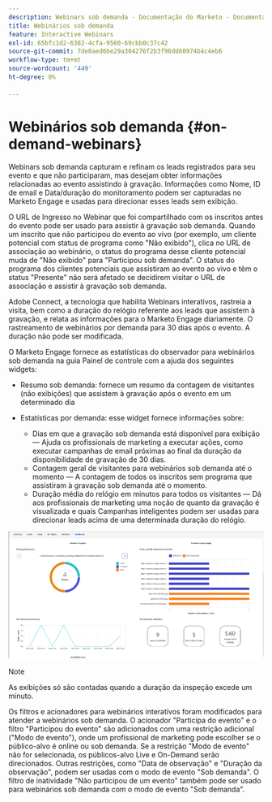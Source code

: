 ```yaml
---
description: Webinars sob demanda - Documentação do Marketo - Documentação do produto
title: Webinários sob demanda
feature: Interactive Webinars
exl-id: 65bfc1d2-6382-4cfa-9560-69cbb0c37c42
source-git-commit: 7de0aed6be29a304276f2b3f96dd60974b4c4eb6
workflow-type: tm+mt
source-wordcount: '449'
ht-degree: 0%

---
```


# Webinários sob demanda {#on-demand-webinars}

Webinars sob demanda capturam e refinam os leads registrados para seu evento e que não participaram, mas desejam obter informações relacionadas ao evento assistindo à gravação. Informações como Nome, ID de email e Data/duração do monitoramento podem ser capturadas no Marketo Engage e usadas para direcionar esses leads sem exibição.

O URL de Ingresso no Webinar que foi compartilhado com os inscritos antes do evento pode ser usado para assistir à gravação sob demanda. Quando um inscrito que não participou do evento ao vivo (por exemplo, um cliente potencial com status de programa como &quot;Não exibido&quot;), clica no URL de associação ao webinário, o status do programa desse cliente potencial muda de &quot;Não exibido&quot; para &quot;Participou sob demanda&quot;. O status do programa dos clientes potenciais que assistiram ao evento ao vivo e têm o status &quot;Presente&quot; não será afetado se decidirem visitar o URL de associação e assistir à gravação sob demanda.

Adobe Connect, a tecnologia que habilita Webinars interativos, rastreia a visita, bem como a duração do relógio referente aos leads que assistem à gravação, e relata as informações para o Marketo Engage diariamente. O rastreamento de webinários por demanda para 30 dias após o evento. A duração não pode ser modificada.

O Marketo Engage fornece as estatísticas do observador para webinários sob demanda na guia Painel de controle com a ajuda dos seguintes widgets:

* Resumo sob demanda: fornece um resumo da contagem de visitantes (não exibições) que assistem à gravação após o evento em um determinado dia

* Estatísticas por demanda: esse widget fornece informações sobre:
   * Dias em que a gravação sob demanda está disponível para exibição — Ajuda os profissionais de marketing a executar ações, como executar campanhas de email próximas ao final da duração da disponibilidade de gravação de 30 dias.
   * Contagem geral de visitantes para webinários sob demanda até o momento — A contagem de todos os inscritos sem programa que assistiram à gravação sob demanda até o momento.
   * Duração média do relógio em minutos para todos os visitantes — Dá aos profissionais de marketing uma noção de quanto da gravação é visualizada e quais Campanhas inteligentes podem ser usadas para direcionar leads acima de uma determinada duração do relógio.

![](assets/on-demand-webinars-1.png)

>[!NOTE]
>
>As exibições só são contadas quando a duração da inspeção excede um minuto.

Os filtros e acionadores para webinários interativos foram modificados para atender a webinários sob demanda. O acionador &quot;Participa do evento&quot; e o filtro &quot;Participou do evento&quot; são adicionados com uma restrição adicional (&quot;Modo de evento&quot;), onde um profissional de marketing pode escolher se o público-alvo é online ou sob demanda. Se a restrição &quot;Modo de evento&quot; não for selecionada, os públicos-alvo Live e On-Demand serão direcionados. Outras restrições, como &quot;Data de observação&quot; e &quot;Duração da observação&quot;, podem ser usadas com o modo de evento &quot;Sob demanda&quot;. O filtro de inatividade &quot;Não participou de um evento&quot; também pode ser usado para webinários sob demanda com o modo de evento &quot;Sob demanda&quot;.

